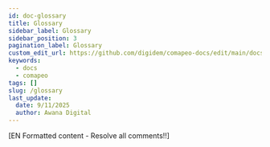 ```yaml
---
id: doc-glossary
title: Glossary
sidebar_label: Glossary
sidebar_position: 3
pagination_label: Glossary
custom_edit_url: https://github.com/digidem/comapeo-docs/edit/main/docs/glossary.md
keywords:
  - docs
  - comapeo
tags: []
slug: /glossary
last_update:
  date: 9/11/2025
  author: Awana Digital
---
```


[EN Formatted content - Resolve all comments!!]

